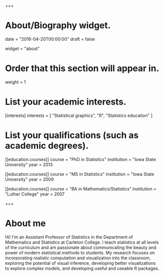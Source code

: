 +++
# About/Biography widget.

date = "2016-04-20T00:00:00"
draft = false

widget = "about"

# Order that this section will appear in.
weight = 1

# List your academic interests.
[interests]
  interests = [
    "Statistical graphics",
    "R",
    "Statistics education"
  ]

# List your qualifications (such as academic degrees).
[[education.courses]]
  course = "PhD in Statistics"
  institution = "Iowa State University"
  year = 2013

[[education.courses]]
  course = "MS in Statistics"
  institution = "Iowa State University"
  year = 2009

[[education.courses]]
  course = "BA in Mathematics/Statistics"
  institution = "Luther College"
  year = 2007
 
+++

# About me

Hi! I'm an Assistant Professor of Statistics in the Department of Mathematics and Statistics at Carleton College. I teach statistics at all levels of the curriculum and am passionate about communicating the beauty and power of modern statistical methods to students. My research focuses on incorporating realistic computation and visualization into the classroom, exploring the potential of visual inference, developing better visualizations to explore complex models, and developing useful and useable R packages.

